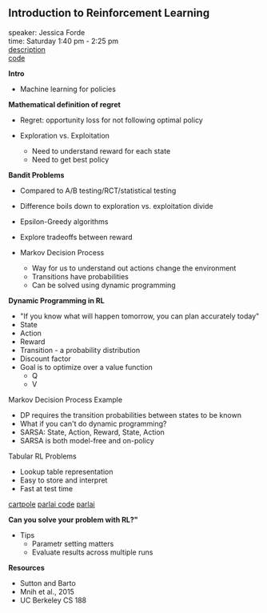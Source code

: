 ## Introduction to Reinforcement Learning

speaker: Jessica Forde  
time: Saturday 1:40 pm - 2:25 pm  
[description](https://us.pycon.org/2017/schedule/presentation/708/)  
[code](https://github.com/jzf2101/intro_rl)

**Intro**

- Machine learning for policies

**Mathematical definition of regret**

- Regret: opportunity loss for not following optimal policy

- Exploration vs. Exploitation
    - Need to understand reward for each state
    - Need to get best policy

**Bandit Problems**

- Compared to A/B testing/RCT/statistical testing
- Difference boils down to exploration vs. exploitation divide

- Epsilon-Greedy algorithms
- Explore tradeoffs between reward

- Markov Decision Process
    - Way for us to understand out actions change the environment
    - Transitions have probabilities
    - Can be solved using dynamic programming

**Dynamic Programming in RL**

- "If you know what will happen tomorrow, you can plan accurately today"
- State
- Action
- Reward
- Transition - a probability distribution
- Discount factor
- Goal is to optimize over a value function
    - Q
    - V

Markov Decision Process Example

- DP requires the transition probabilities between states to be known
- What if you can't do dynamic programming?
- SARSA: State, Action, Reward, State, Action
- SARSA is both model-free and on-policy

Tabular RL Problems

- Lookup table representation
- Easy to store and interpret
- Fast at test time


[cartpole](https://openai.com/requests-for-research/#cartpole)
[parlai code](https://github.com/facebookresearch/ParlAI)
[parlai](https://code.facebook.com/posts/266433647155520/parlai-a-new-software-platform-for-dialog-research/)

**Can you solve your problem with RL?"**

- Tips
    - Parametr setting matters
    - Evaluate results across multiple runs

**Resources**

- Sutton and Barto
- Mnih et al., 2015
- UC Berkeley CS 188

